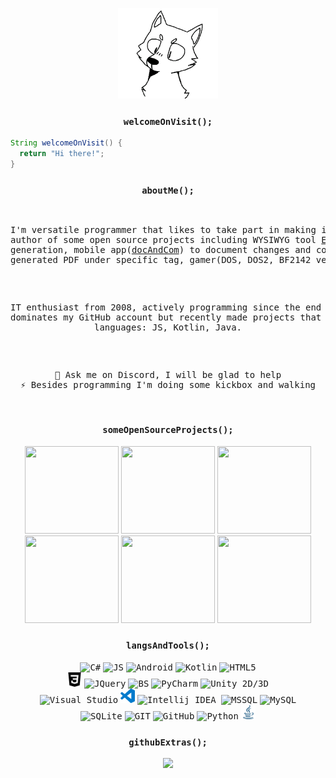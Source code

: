 <!--
- 🔭 I’m currently working on ...
- 🌱 I’m currently learning ...
- 👯 I’m looking to collaborate on ...
- 🤔 I’m looking for help with ...
- 💬 Ask me about ...
- ⚡ Fun fact: ...
- 🤔 I’m looking for help with ...
- 👯 I’m looking to collaborate on ...
-->

<p align="center">
  <img src="https://raw.githubusercontent.com/trolit/trolit/master/img/wolf_anim_t.gif" height="145"/>
</p>
<!-- source: https://cdn2.scratch.mit.edu/get_image/gallery/5079277_200x130.png -->

<h3 align="center">
  <code align="center">welcomeOnVisit();</code>
</h3>
  
```java
String welcomeOnVisit() { 
  return "Hi there!";
}
```

<h3 align="center">
  <code align="center">aboutMe();</code>
</h3>

<pre>
<p align="center">
I'm versatile programmer that likes to take part in making interesting projects,
author of some open source projects including WYSIWYG tool <a href="https://trolit.github.io/EzGitDoc/">EzGitDoc</a> for .md docs 
generation, mobile app(<a href="https://github.com/trolit/document-and-compare">docAndCom</a>) to document changes and comparise them within
generated PDF under specific tag, gamer(DOS, DOS2, BF2142 vet etc.), <a href="https://youtu.be/Y1UiD2sxoWo?list=PLCrKXyV2OjXiChtGSzLIQ4RHKvlzEdjnC">musicoholic</a>.
</p>
<p align="center">
IT enthusiast from 2008, actively programming since the end of the 2017. C# 
dominates my GitHub account but recently made projects that use other 
languages: JS, Kotlin, Java.
</p>
<p align="center">
💬 Ask me on Discord, I will be glad to help
⚡ Besides programming I'm doing some kickbox and walking
</p>
</pre>

<h3 align="center">
  <code align="center">someOpenSourceProjects();</code>
</h3>

<p align="center">
   <kbd><a href="https://github.com/trolit/Wordally"><img src="https://trolit.github.io/images/wordally-cover.png" width="150" height="140"/></a></kbd>
   <kbd><a href="https://github.com/trolit/3vry"><img src="https://trolit.github.io/images/3vry-cover.png" width="150" height="140"/></a></kbd>
   <kbd><a href="https://github.com/trolit/document-and-compare"><img src="https://trolit.github.io/images/docAndCom-cover.png" width="150" height="140"/></a></kbd> <br/>
   <kbd><a href="https://github.com/trolit/sShuffler"><img src="https://trolit.github.io/images/sShuffler-cover.PNG" width="150" height="140"/></a></kbd>
   <kbd><a href="https://github.com/trolit/EzGitDoc"><img src="https://trolit.github.io/images/ezGitDoc-cover.png" width="150" height="140"/></a></kbd>
   <kbd><a href="https://github.com/trolit/projectZero"><img src="https://trolit.github.io/images/projectZero-square.jpg" width="150" height="140"/></a></kbd>
</p>

<h3 align="center">
  <code align="center">langsAndTools();</code>
</h3>

<p align="center">
  <kbd><img src="https://github.com/simple-icons/simple-icons/blob/develop/icons/csharp.svg" height="23" alt="C#"/></kbd> <kbd><img src="https://github.com/simple-icons/simple-icons/blob/develop/icons/javascript.svg" height="23" alt="JS"/></kbd> <kbd><img src="https://github.com/simple-icons/simple-icons/blob/develop/icons/android.svg" height="23" alt="Android"/></kbd> <kbd><img src="https://github.com/simple-icons/simple-icons/blob/develop/icons/kotlin.svg" height="23" alt="Kotlin"/></kbd> <kbd><img src="https://github.com/simple-icons/simple-icons/blob/develop/icons/html5.svg" height="23" alt="HTML5"/></kbd> <br/> <kbd><img src="https://github.com/simple-icons/simple-icons/blob/develop/icons/css3.svg" height="23" alt="CSS3"/></kbd> <kbd><img src="https://github.com/simple-icons/simple-icons/blob/develop/icons/jquery.svg" height="23" alt="JQuery"/></kbd> <kbd><img src="https://github.com/simple-icons/simple-icons/blob/develop/icons/bootstrap.svg" height="23" alt="BS"/></kbd> <kbd><img src="https://github.com/simple-icons/simple-icons/blob/develop/icons/pycharm.svg" height="23" alt="PyCharm"/></kbd>  <kbd><img src="https://github.com/simple-icons/simple-icons/blob/develop/icons/unity.svg" height="23" alt="Unity 2D/3D"/></kbd> <br/> <kbd><img src="https://github.com/simple-icons/simple-icons/blob/develop/icons/visualstudio.svg" height="23" alt="Visual Studio"/></kbd> <kbd><img src="https://github.com/simple-icons/simple-icons/blob/develop/icons/visualstudiocode.svg" height="23" alt="VSC"/></kbd> <kbd><img src="https://github.com/simple-icons/simple-icons/blob/develop/icons/intellijidea.svg" height="23" alt="Intellij IDEA"/> </kbd> <kbd><img src="https://github.com/simple-icons/simple-icons/blob/develop/icons/microsoftsqlserver.svg" height="23" alt="MSSQL"/></kbd> <kbd><img src="https://github.com/simple-icons/simple-icons/blob/develop/icons/mysql.svg" height="23" alt="MySQL"/></kbd> <br/> <kbd><img src="https://github.com/simple-icons/simple-icons/blob/develop/icons/sqlite.svg" height="23" alt="SQLite"/></kbd> <kbd><img src="https://github.com/simple-icons/simple-icons/blob/develop/icons/git.svg" height="23" alt="GIT"/></kbd> <kbd><img src="https://github.com/simple-icons/simple-icons/blob/develop/icons/github.svg" height="23" alt="GitHub"/></kbd> <kbd><img src="https://github.com/simple-icons/simple-icons/blob/develop/icons/python.svg" height="23" alt="Python"/></kbd> <kbd><img src="https://github.com/simple-icons/simple-icons/blob/develop/icons/java.svg" height="23" alt="Java"/></kbd>
</p>

<h3 align="center">
  <code align="center">githubExtras();</code>
</h3>

<p align="center">
  <img src="https://github-readme-stats.vercel.app/api/top-langs/?username=trolit&layout=compact&theme=graywhite"/>
</p>
